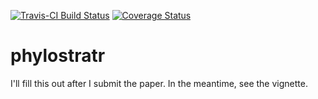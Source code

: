 [![Travis-CI Build Status](https://travis-ci.org/arendsee/phylostratr.svg?branch=master)](https://travis-ci.org/arendsee/phylostratr)
[![Coverage Status](https://img.shields.io/codecov/c/github/arendsee/phylostratr/master.svg)](https://codecov.io/github/arendsee/phylostratr?branch=master)

# phylostratr

I'll fill this out after I submit the paper. In the meantime, see the vignette.
